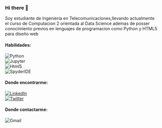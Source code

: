### Hi there 👋

<!--
**juniorcabana/juniorcabana** is a ✨ _special_ ✨ repository because its `README.md` (this file) appears on your GitHub profile. --->

Soy estudiante de Ingenieria en Telecomunicaciones,llevando actualmente el curso de Computacion 2 orientada al Data Science ademas de posser conocimiento previos en lenguajes de programacion como Python y HTML5 para diseño web

#### Habilidades:
![Python](https://img.shields.io/badge/Python-3776AB?style=for-the-badge&logo=python&logoColor=white&labelColor=101010)</br>
![Jupyter](https://img.shields.io/badge/Jupyter-F37626?style=for-the-badge&logo=jupyter&logoColor=white&labelColor=101010)</br>
![Html5](https://img.shields.io/badge/Html5-E34F26?style=for-the-badge&logo=html5&logoColor=white&labelColor=101010)</br>
![SpyderIDE](https://img.shields.io/badge/SpyderIDE-FF0000?style=for-the-badge&logo=spyderide&logoColor=white&labelColor=101010)</br>

#### Donde encontrarme:
[![LinkedIn](https://img.shields.io/badge/LinkedIn-Antonio_Leiva-0077B5?style=for-the-badge&logo=linkedin&logoColor=white&labelColor=101010)](https://www.linkedin.com/in/junior-evert-cabana-taco-86a7a9242/)</br>
[![Twitter](https://img.shields.io/badge/Twitter-@EverTaco-1DA1F2?style=for-the-badge&logo=twitter&logoColor=white&labelColor=101010)](https://twitter.com/EvertTaco)</br>

#### Donde contactarme:
![Gmail](https://img.shields.io/badge/Gmail-jcabanat@unsa.edu.pe-FF0000?style=for-the-badge&logo=gmail&logoColor=white&labelColor=101010)</br>
